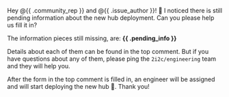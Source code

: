 Hey @{{ .community_rep }} and @{{ .issue_author }}! 👋
I noticed there is still pending information about the new hub deployment.
Can you please help us fill it in?

The information pieces still missing, are:
**{{ .pending_info }}**

Details about each of them can be found in the top comment. But if you have questions about any of them, please ping the `2i2c/engineering` team and they will help you.

After the form in the top comment is filled in, an engineer will be assigned and will start deploying the new hub 🚀. Thank you!
